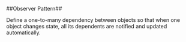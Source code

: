 ##Observer Pattern##

Define a one-to-many dependency between objects so that when one object changes state, all its dependents are notified and updated automatically.